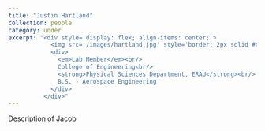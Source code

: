```yaml
---
title: "Justin Hartland"
collection: people
category: under
excerpt: "<div style='display: flex; align-items: center;'>
            <img src='/images/hartland.jpg' style='border: 2px solid #ccc; border-radius: 10px; width: 25%; margin-right: 1rem;'>
            <div>
              <em>Lab Member</em><br/>
              College of Engineering<br/>
              <strong>Physical Sciences Department, ERAU</strong><br/>
              B.S. - Aerospace Engineering
            </div>
          </div>"
---
```


Description of Jacob
